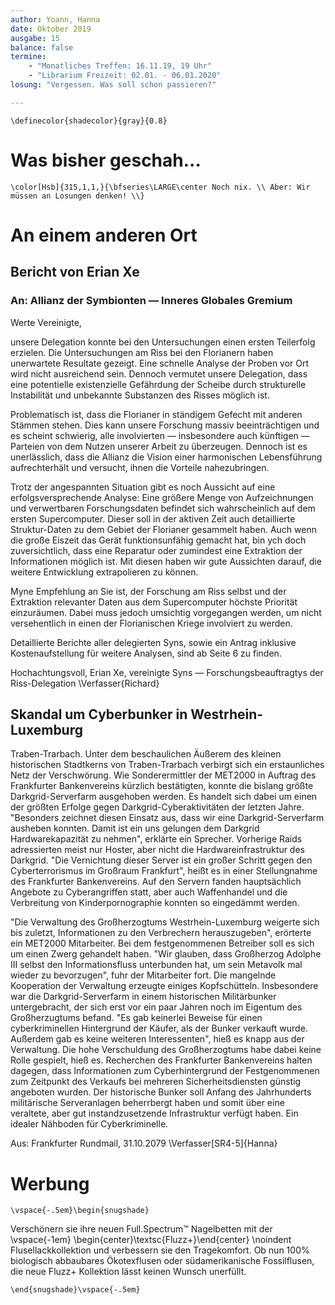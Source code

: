 ```yaml
---
author: Yoann, Hanna
date: Oktober 2019
ausgabe: 15
balance: false
termine:
    - "Monatliches Treffen: 16.11.19, 19 Uhr"
    - "Librarium Freizeit: 02.01. - 06.01.2020"
losung: "Vergessen. Was soll schon passieren?"

---
```


```{=tex}
\definecolor{shadecolor}{gray}{0.8}
```

# Was bisher geschah...
```{=tex}
\color[Hsb]{315,1,1,}{\bfseries\LARGE\center Noch nix. \\ Aber: Wir müssen an Losungen denken! \\}
```

# An einem anderen Ort

## Bericht von Erian Xe
### An: Allianz der Symbionten — Inneres Globales Gremium
Werte Vereinigte,

unsere Delegation konnte bei den Untersuchungen einen ersten Teilerfolg erzielen. Die Untersuchungen am Riss bei den Florianern haben unerwartete Resultate gezeigt. Eine schnelle Analyse der Proben vor Ort wird nicht ausreichend sein. Dennoch vermutet unsere Delegation, dass eine potentielle existenzielle Gefährdung der Scheibe durch strukturelle Instabilität und unbekannte Substanzen des Risses möglich ist.

Problematisch ist, dass die Florianer in ständigem Gefecht mit anderen Stämmen stehen. Dies kann unsere Forschung massiv beeinträchtigen und es scheint schwierig, alle involvierten — insbesondere auch künftigen — Parteien von dem Nutzen unserer Arbeit zu überzeugen. Dennoch ist es unerlässlich, dass die Allianz die Vision einer harmonischen Lebensführung aufrechterhält und versucht, ihnen die Vorteile nahezubringen.

Trotz der angespannten Situation gibt es noch Aussicht auf eine erfolgsversprechende Analyse: Eine größere Menge von Aufzeichnungen und verwertbaren Forschungsdaten befindet sich wahrscheinlich auf dem ersten Supercomputer. Dieser soll in der aktiven Zeit auch detaillierte Struktur-Daten zu dem Gebiet der Florianer gesammelt haben. Auch wenn die große Eiszeit das Gerät funktionsunfähig gemacht hat, bin ych doch zuversichtlich, dass eine Reparatur oder zumindest eine Extraktion der Informationen möglich ist. Mit diesen haben wir gute Aussichten darauf, die weitere Entwicklung extrapolieren zu können.

Myne Empfehlung an Sie ist, der Forschung am Riss selbst und der Extraktion relevanter Daten aus dem Supercomputer höchste Priorität einzuräumen. Dabei muss jedoch umsichtig vorgegangen werden, um nicht versehentlich in einen der Florianischen Kriege involviert zu werden.

Detaillierte Berichte aller delegierten Syns, sowie ein Antrag inklusive Kostenaufstellung für weitere Analysen, sind ab Seite 6 zu finden.

Hochachtungsvoll,
Erian Xe, vereinigte Syns — Forschungsbeauftragtys der Riss-Delegation
\Verfasser{Richard}

## Skandal um Cyberbunker in Westrhein-Luxemburg
Traben-Trarbach. Unter dem beschaulichen Äußerem des kleinen historischen Stadtkerns von Traben-Trarbach verbirgt sich ein erstaunliches Netz der Verschwörung.
Wie Sonderermittler der MET2000 in Auftrag des Frankfurter Bankenvereins kürzlich bestätigten, konnte die bislang größte Darkgrid-Serverfarm ausgehoben werden.
Es handelt sich dabei um einen der größten Erfolge gegen Darkgrid-Cyberaktivitäten der letzten Jahre.
"Besonders zeichnet diesen Einsatz aus, dass wir eine Darkgrid-Serverfarm ausheben konnten. Damit ist ein uns gelungen dem Darkgrid Hardwarekapazität zu nehmen", erklärte ein Sprecher.
Vorherige Raids adressierten meist nur Hoster, aber nicht die Hardwareinfrastruktur des Darkgrid.
"Die Vernichtung dieser Server ist ein großer Schritt gegen den Cyberterrorismus im Großraum Frankfurt", heißt es in einer Stellungnahme des Frankfurter Bankenvereins.
Auf den Servern fanden hauptsächlich Angebote zu Cyberangriffen statt, aber auch Waffenhandel und die Verbreitung von Kinderpornographie konnten so eingedämmt werden.

"Die Verwaltung des Großherzogtums Westrhein-Luxemburg weigerte sich bis zuletzt, Informationen zu den Verbrechern herauszugeben", erörterte ein MET2000 Mitarbeiter.
Bei dem festgenommenen Betreiber soll es sich um einen Zwerg gehandelt haben.
"Wir glauben, dass Großherzog Adolphe III selbst den Informationsfluss unterbunden hat, um sein Metavolk mal wieder zu bevorzugen", fuhr der Mitarbeiter fort.
Die mangelnde Kooperation der Verwaltung erzeugte einiges Kopfschütteln.
Insbesondere war die Darkgrid-Serverfarm in einem historischen Militärbunker untergebracht, der sich erst vor ein paar Jahren noch im Eigentum des Großherzugtums befand.
"Es gab keinerlei Beweise für einen cyberkriminellen Hintergrund der Käufer, als der Bunker verkauft wurde. Außerdem gab es keine weiteren Interessenten", hieß es knapp aus der Verwaltung.
Die hohe Verschuldung des Großherzogtums habe dabei keine Rolle gespielt, hieß es.
Recherchen des Frankfurter Bankenvereins halten dagegen, dass Informationen zum Cyberhintergrund der Festgenommenen zum Zeitpunkt des Verkaufs bei mehreren Sicherheitsdiensten günstig angeboten wurden.
Der historische Bunker soll Anfang des Jahrhunderts militärische Serveranlagen beherrbergt haben und somit über eine veraltete, aber gut instandzusetzende Infrastruktur verfügt haben.
Ein idealer Nähboden für Cyberkriminelle.

 Aus: Frankfurter Rundmail, 31.10.2079
\Verfasser[SR4-5]{Hanna}

# Werbung

```{=tex}
\vspace{-.5em}\begin{snugshade}
```
Verschönern sie ihre neuen Full.Spectrum™ Nagelbetten mit der
\vspace{-1em}
\begin{center}\textsc{Fluzz+}\end{center} \noindent Flusellackkollektion und verbessern sie den Tragekomfort. Ob nun 100% biologisch abbaubares Ökotexflusen oder südamerikanische Fossilflusen, die neue Fluzz+ Kollektion lässt keinen Wunsch unerfüllt.  
```{=tex}
\end{snugshade}\vspace{-.5em}
```
